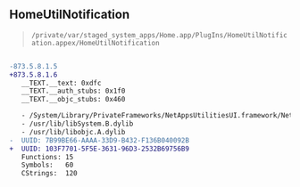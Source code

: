 ## HomeUtilNotification

> `/private/var/staged_system_apps/Home.app/PlugIns/HomeUtilNotification.appex/HomeUtilNotification`

```diff

-873.5.8.1.5
+873.5.8.1.6
   __TEXT.__text: 0xdfc
   __TEXT.__auth_stubs: 0x1f0
   __TEXT.__objc_stubs: 0x460

   - /System/Library/PrivateFrameworks/NetAppsUtilitiesUI.framework/NetAppsUtilitiesUI
   - /usr/lib/libSystem.B.dylib
   - /usr/lib/libobjc.A.dylib
-  UUID: 7B99BE66-AAAA-33D9-B432-F136B040092B
+  UUID: 103F7701-5F5E-3631-96D3-2532B69756B9
   Functions: 15
   Symbols:   60
   CStrings:  120

```
